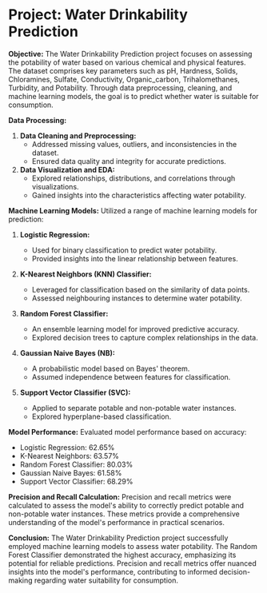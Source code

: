 # **Project: Water Drinkability Prediction**




**Objective:**
The Water Drinkability Prediction project focuses on assessing the potability of water based on various chemical and physical features. The dataset comprises key parameters such as pH, Hardness, Solids, Chloramines, Sulfate, Conductivity, Organic_carbon, Trihalomethanes, Turbidity, and Potability. Through data preprocessing, cleaning, and machine learning models, the goal is to predict whether water is suitable for consumption.

**Data Processing:**
1. **Data Cleaning and Preprocessing:**
   - Addressed missing values, outliers, and inconsistencies in the dataset.
   - Ensured data quality and integrity for accurate predictions.
2. **Data Visualization and EDA:**
   - Explored relationships, distributions, and correlations through visualizations.
   - Gained insights into the characteristics affecting water potability.

**Machine Learning Models:**
Utilized a range of machine learning models for prediction:
1. **Logistic Regression:**
   - Used for binary classification to predict water potability.
   - Provided insights into the linear relationship between features.
   
2. **K-Nearest Neighbors (KNN) Classifier:**
   - Leveraged for classification based on the similarity of data points.
   - Assessed neighbouring instances to determine water potability.

3. **Random Forest Classifier:**
   - An ensemble learning model for improved predictive accuracy.
   - Explored decision trees to capture complex relationships in the data.

4. **Gaussian Naive Bayes (NB):**
   - A probabilistic model based on Bayes' theorem.
   - Assumed independence between features for classification.

5. **Support Vector Classifier (SVC):**
   - Applied to separate potable and non-potable water instances.
   - Explored hyperplane-based classification.

**Model Performance:**
Evaluated model performance based on accuracy:
- Logistic Regression: 62.65%
- K-Nearest Neighbors: 63.57%
- Random Forest Classifier: 80.03%
- Gaussian Naive Bayes: 61.58%
- Support Vector Classifier: 68.29%

**Precision and Recall Calculation:**
Precision and recall metrics were calculated to assess the model's ability to correctly predict potable and non-potable water instances. These metrics provide a comprehensive understanding of the model's performance in practical scenarios.

**Conclusion:**
The Water Drinkability Prediction project successfully employed machine learning models to assess water potability. The Random Forest Classifier demonstrated the highest accuracy, emphasizing its potential for reliable predictions. Precision and recall metrics offer nuanced insights into the model's performance, contributing to informed decision-making regarding water suitability for consumption.
